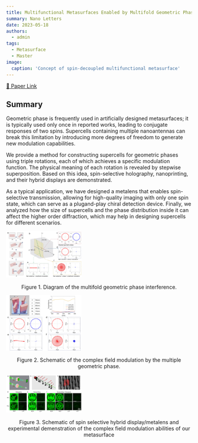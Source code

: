 ```yaml
---
title: Multifunctional Metasurfaces Enabled by Multifold Geometric Phase Interference
summary: Nano Letters
date: 2023-05-18
authors:
  - admin
tags:
  - Metasurface
  - Master
image:
  caption: 'Concept of spin-decoupled multifunctional metasurface'
---
```



 [🔗 Paper Link](https://doi.org/10.1021/acs.nanolett.3c00881)

## Summary

Geometric phase is frequently used in artificially designed metasurfaces; it is typically used only once in reported works, leading to conjugate responses of two spins. Supercells containing multiple nanoantennas can break this limitation by introducing more degrees of freedom to generate new modulation capabilities. 

We provide a method for constructing supercells for geometric phases using triple rotations, each of which achieves a specific modulation function. The physical meaning of each rotation is revealed by stepwise superposition. Based on this idea, spin-selective holography, nanoprinting, and their hybrid displays are demonstrated. 

As a typical application, we have designed a metalens that enables spin-selective transmission, allowing for high-quality imaging with only one spin state, which can serve as a plugand-play chiral detection device. Finally, we analyzed how the size of supercells and the phase distribution inside it can affect the higher order diffraction, which may help in designing supercells for different scenarios.  

<img src=".\fig1.jpg" style="zoom:20%;" />

<center style="font-size:14px"><p>Figure 1. Diagram of the multifold geometric phase interference.</p></center>



<img src=".\fig2.jpg" style="zoom:20%;" />

<center style="font-size:14px"><p>Figure 2. Schematic of the complex field modulation by the multiple geometric phase.</p></center>

<img src=".\fig3.jpg" style="zoom:20%;" />

<center style="font-size:14px"><p>Figure 3. Schematic of spin selective hybrid display/metalens and experimental demenstration of the complex field modulation abilities of our metasurface</p></center>

